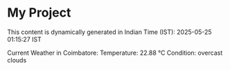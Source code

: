 # My Project

This content is dynamically generated in Indian Time (IST): 2025-05-25 01:15:27 IST


Current Weather in Coimbatore:
Temperature: 22.88 °C
Condition: overcast clouds
